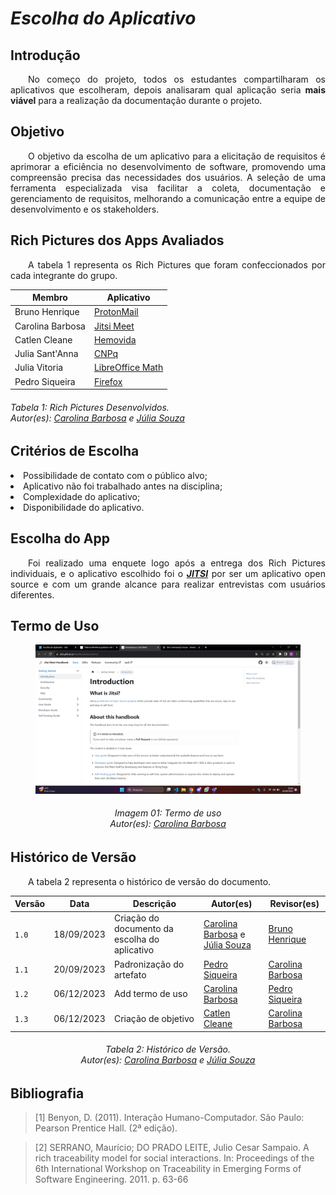 # ***Escolha do Aplicativo***

## **Introdução**
<p align="justify">
&emsp;&emsp;No começo do projeto, todos os estudantes compartilharam os aplicativos que escolheram, depois analisaram qual aplicação seria <b>mais viável</b> para a realização da documentação durante o projeto.
</p>

## **Objetivo**
<p align="justify">
&emsp;&emsp;O objetivo da escolha de um aplicativo para a elicitação de requisitos é aprimorar a eficiência no desenvolvimento de software, promovendo uma compreensão precisa das necessidades dos usuários. A seleção de uma ferramenta especializada visa facilitar a coleta, documentação e gerenciamento de requisitos, melhorando a comunicação entre a equipe de desenvolvimento e os stakeholders. 
</p>

## **Rich Pictures dos Apps Avaliados**
<p align="justify">
&emsp;&emsp;A tabela 1 representa os Rich Pictures que foram confeccionados por cada integrante do grupo.
</p>

| Membro | Aplicativo |
|------------------|-------------|
| Bruno Henrique| [ProtonMail](../assets/RichPictureProj01-Bruno.png)
| Carolina Barbosa| [Jitsi Meet](../assets/RichPictureProj01Carolina.png)
| Catlen Cleane| [Hemovida](../assets/RichPictureProj01_Catlen.png) 
| Julia Sant'Anna| [CNPq](../assets/RichPictureProj01-JuliaSantAnna.png)
| Julia Vitoria| [LibreOffice Math](../assets/RichPictureProj01-JuliaVitoria.png)
| Pedro Siqueira| [Firefox](../assets/RichPicture-Pedro.png)

<h6> Tabela 1: Rich Pictures Desenvolvidos.
<br> Autor(es): <a href="https://github.com/CarolinaBarb">Carolina Barbosa</a> e <a href="https://github.com/JuliaSSouza">Júlia Souza</a></h6>

## **Critérios de Escolha**
<p align="justify">
<li>Possibilidade de contato com o público alvo;</li>
<li>Aplicativo não foi trabalhado antes na disciplina;</li>
<li>Complexidade do aplicativo;</li>
<li>Disponibilidade do aplicativo.</li>
</p>

## **Escolha do App**
<p align="justify">
&emsp;&emsp;Foi realizado uma enquete logo após a entrega dos Rich Pictures individuais, e o aplicativo escolhido foi o <a href="https://requisitos-de-software.github.io/2023.2-Jitsi/PreRastreabilidade/RichPicture/#figura-1-rich-picture-versao-1"><b><i>JITSI</i></b></a> por ser um aplicativo open source e com um grande alcance para realizar entrevistas com usuários diferentes.
</p>

## **Termo de Uso**
<figure markdown>
<img src= "https://raw.githubusercontent.com/Requisitos-de-Software/2023.2-Jitsi/main/docs/assets/Opensource.png" alt="opensoursce" style="float: none; margin: auto"> 
</figure>
<p align="justify">
<h6 align = "center">Imagem 01: Termo de uso
<br> Autor(es): <a href="https://github.com/CarolinaBarb">Carolina Barbosa</a></h6>
</p>


## **Histórico de Versão**
<p align="justify">
&emsp;&emsp;A tabela 2 representa o histórico de versão do documento.
</p>

| Versão  |   Data   | Descrição | Autor(es) | Revisor(es)
| --------- | ------ | ------ | ---------- | ----------
| `1.0` | 18/09/2023 | Criação do documento da escolha do aplicativo | [Carolina Barbosa](https://github.com/CarolinaBarb) e [Júlia Souza](https://github.com/JuliaSSouza)| [Bruno Henrique](https://github.com/BrunoHenrique00) |
| `1.1` | 20/09/2023 | Padronização do artefato | [Pedro Siqueira](https://github.com/PedroSiq) | [Carolina Barbosa](https://github.com/CarolinaBarb) |
| `1.2` | 06/12/2023 | Add termo de uso |  [Carolina Barbosa](https://github.com/CarolinaBarb) |[Pedro Siqueira](https://github.com/PedroSiq) |
| `1.3` | 06/12/2023 |Criação de objetivo | [Catlen Cleane](https://github.com/catlenc)| [Carolina Barbosa](https://github.com/CarolinaBarb)|


<center>
<h6> Tabela 2: Histórico de Versão.
<br> Autor(es): <a href="https://github.com/CarolinaBarb">Carolina Barbosa</a> e <a href="https://github.com/JuliaSSouza">Júlia Souza</a></h6>
</center>

## **Bibliografia**
>[1] Benyon, D. (2011). Interação Humano-Computador. São Paulo: Pearson Prentice Hall. (2ª edição).

>[2] SERRANO, Maurício; DO PRADO LEITE, Julio Cesar Sampaio. A rich traceability model for social interactions. In: Proceedings of the 6th International Workshop on Traceability in Emerging Forms of Software Engineering. 2011. p. 63-66